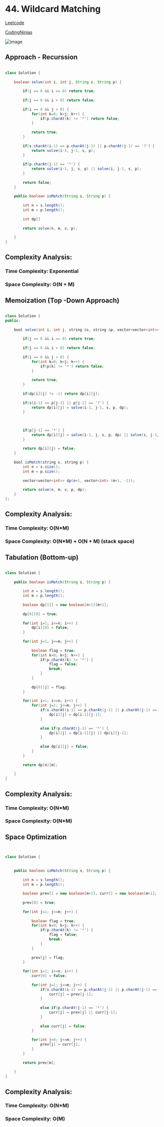 # 44. Wildcard Matching

[Leetcode](https://leetcode.com/problems/wildcard-matching/)

[CodingNinjas](https://www.codingninjas.com/studio/problems/wildcard-pattern-matching_701650?utm_source=striver&utm_medium=website&utm_campaign=a_zcoursetuf)


![image](https://github.com/user-attachments/assets/4c9e65ee-2f5d-4e0c-bf29-ee5d0849188b)


## Approach - Recurssion

```Java

class Solution {
    
    boolean solve(int i, int j, String s, String p) {
        
        if(j == 0 && i == 0) return true;
        
        if(j == 0 && i > 0) return false;
        
        if(i == 0 && j > 0) {
            for(int k=0; k<j; k++) {
                if(p.charAt(k) != '*') return false;
            }
            
            return true;
        }
        
        if(s.charAt(i-1) == p.charAt(j-1) || p.charAt(j-1) == '?') {
            return solve(i-1, j-1, s, p);
        }
        
        if(p.charAt(j-1) == '*') {
            return solve(i-1, j, s, p) || solve(i, j-1, s, p);
        }
        
        return false;
    }
    
    public boolean isMatch(String s, String p) {
        
        int n = s.length();
        int m = p.length();
        
        int dp[]
        
        return solve(n, m, s, p);
        
    }
}


```

## Complexity Analysis:

### Time Complexity: Exponential 

### Space Complexity: O(N + M)

## Memoization (Top -Down Approach)

```Java

class Solution {
public:
    
    bool solve(int i, int j, string &s, string &p, vector<vector<int>> &dp) {
        
        if(j == 0 && i == 0) return true;
        
        if(j == 0 && i > 0) return false;
        
        if(i == 0 && j > 0) {
            for(int k=0; k<j; k++) {
                if(p[k] != '*') return false;
            }
            
            return true;
        }
        
        if(dp[i][j] != -1) return dp[i][j];
        
        if(s[i-1] == p[j-1] || p[j-1] == '?') {
            return dp[i][j] = solve(i-1, j-1, s, p, dp);
        }
        
        
        
        if(p[j-1] == '*') {
            return dp[i][j] = solve(i-1, j, s, p, dp) || solve(i, j-1, s, p, dp);
        }
        
        return dp[i][j] = false;
    }
    
    bool isMatch(string s, string p) {
        int n = s.size();
        int m = p.size();
        
        vector<vector<int>> dp(n+1, vector<int> (m+1, -1));
        
        return solve(n, m, s, p, dp);
    }
};

```

## Complexity Analysis:

### Time Complexity: O(N*M)

### Space Complexity: O(N*M) + O(N + M) (stack space)


## Tabulation (Bottom-up)

```Java

class Solution {
    
    public boolean isMatch(String s, String p) {
        
        int n = s.length();
        int m = p.length();
        
        boolean dp[][] = new boolean[n+1][m+1];
        
        dp[0][0] = true;
        
        for(int i=1; i<=n; i++) {
            dp[i][0] = false;
        }
        
        for(int j=1; j<=m; j++) {
            
            boolean flag = true;
            for(int k=0; k<j; k++) {
                if(p.charAt(k) != '*') {
                    flag = false;
                    break;
                }
            }
            
            dp[0][j] = flag;
        }
        
        for(int i=1; i<=n; i++) {
            for(int j=1; j<=m; j++) {
                if(s.charAt(i-1) == p.charAt(j-1) || p.charAt(j-1) == '?') {
                    dp[i][j] = dp[i-1][j-1];
                }
                
                else if(p.charAt(j-1) == '*') {
                    dp[i][j] = dp[i-1][j] || dp[i][j-1];
                }
                
                else dp[i][j] = false;
            }
        }
        
        return dp[n][m];
        
    }
}


```

## Complexity Analysis:

### Time Complexity: O(N*M)

### Space Complexity: O(N*M)


## Space Optimization

```Java


class Solution {
    
    
    public boolean isMatch(String s, String p) {
        
        int n = s.length();
        int m = p.length();
        
        boolean prev[] = new boolean[m+1], curr[] = new boolean[m+1];
        
        prev[0] = true;
        
        for(int j=1; j<=m; j++) {
            
            boolean flag = true;
            for(int k=0; k<j; k++) {
                if(p.charAt(k) != '*') {
                    flag = false;
                    break;
                }
            }
            
            prev[j] = flag;
        }
        
        for(int i=1; i<=n; i++) {
            curr[0] = false;
            
            for(int j=1; j<=m; j++) {
                if(s.charAt(i-1) == p.charAt(j-1) || p.charAt(j-1) == '?') {
                    curr[j] = prev[j-1];
                }
                
                else if(p.charAt(j-1) == '*') {
                    curr[j] = prev[j] || curr[j-1];
                }
                
                else curr[j] = false;
            }
            
            for(int j=0; j<=m; j++) {
                prev[j] = curr[j];
            }
        }
        
        return prev[m];
        
    }
}

```

## Complexity Analysis:

### Time Complexity: O(N*M)

### Space Complexity: O(M)



